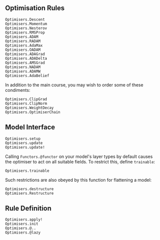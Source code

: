 
## Optimisation Rules

```@docs
Optimisers.Descent
Optimisers.Momentum
Optimisers.Nesterov
Optimisers.RMSProp
Optimisers.ADAM
Optimisers.RADAM
Optimisers.AdaMax
Optimisers.OADAM
Optimisers.ADAGrad
Optimisers.ADADelta
Optimisers.AMSGrad
Optimisers.NADAM
Optimisers.ADAMW
Optimisers.AdaBelief
```

In addition to the main course, you may wish to order some of these condiments:

```@docs
Optimisers.ClipGrad
Optimisers.ClipNorm
Optimisers.WeightDecay
Optimisers.OptimiserChain
```

## Model Interface

```@docs
Optimisers.setup
Optimisers.update
Optimisers.update!
```

Calling `Functors.@functor` on your model's layer types by default causes the
optimiser to act on all suitable fields. To restrict this, define `trainable`:

```@docs
Optimisers.trainable
```

Such restrictions are also obeyed by this function for flattening a model:

```@docs
Optimisers.destructure
Optimisers.Restructure
```

## Rule Definition

```@docs
Optimisers.apply!
Optimisers.init
Optimisers.@..
Optimisers.@lazy
```

